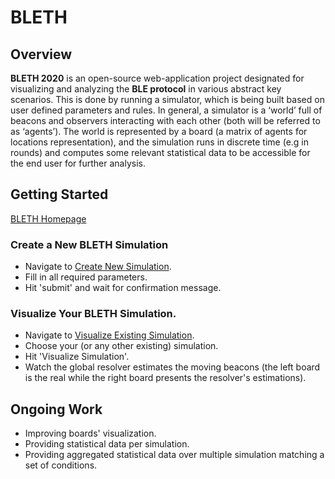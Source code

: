 # BLETH

## Overview

**BLETH 2020** is an open-source web-application project designated for visualizing and analyzing the **BLE protocol** in various abstract key scenarios. This is done by running a simulator, which is being built based on user defined parameters and rules. In general, a simulator is a ‘world’ full of beacons and observers interacting with each other (both will be referred to as ‘agents’). The world is represented by a board (a matrix of agents for locations representation), and the simulation runs in discrete time (e.g in rounds) and computes some relevant statistical data to be accessible for the end user for further analysis.

## Getting Started

[BLETH Homepage](https://bleth-2020.ew.r.appspot.com)


### Create a New BLETH Simulation

* Navigate to [Create New Simulation](https://bleth-2020.ew.r.appspot.com/new_simulation.html).
* Fill in all required parameters.
* Hit 'submit' and wait for confirmation message.

### Visualize Your BLETH Simulation.

* Navigate to [Visualize Existing Simulation](https://bleth-2020.ew.r.appspot.com/simulations.html).
* Choose your (or any other existing) simulation.
* Hit 'Visualize Simulation'.
* Watch the global resolver estimates the moving beacons (the left board is the real while the right board presents the resolver's estimations).

## Ongoing Work

* Improving boards' visualization.
* Providing statistical data per simulation.
* Providing aggregated statistical data over multiple simulation matching a set of conditions.
